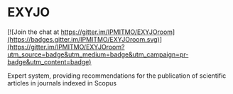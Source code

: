 # EXYJO

[![Join the chat at https://gitter.im/IPMITMO/EXYJOroom](https://badges.gitter.im/IPMITMO/EXYJOroom.svg)](https://gitter.im/IPMITMO/EXYJOroom?utm_source=badge&utm_medium=badge&utm_campaign=pr-badge&utm_content=badge)

Expert system, providing recommendations for the publication of scientific articles in journals indexed in Scopus
